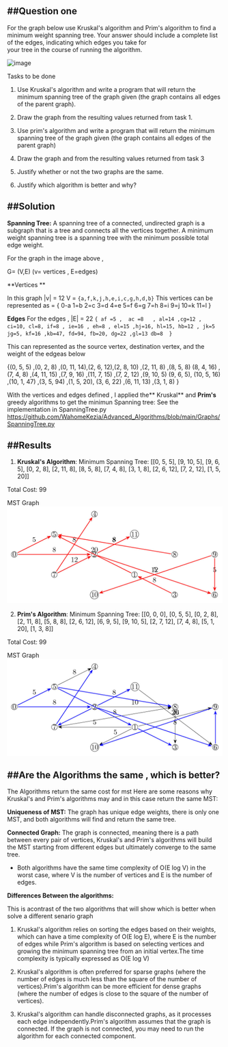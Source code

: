 ##Question one 
---
For the graph below use Kruskal's algorithm and Prim's algorithm to find a minimum weight spanning
tree. Your answer should include a complete list of the edges, indicating which edges you take for \
your tree in the course of running the algorithm.

![image](https://github.com/WahomeKezia/Advanced_Algorithms/assets/90443938/937deea9-a25d-4514-b0cd-5783a610f1a9)


Tasks to be done

1. Use Kruskal's algorithm and write a program that will return the minimum spanning tree of the graph given (the graph contains all edges of the parent graph).
2. Draw the graph from the resulting values returned from task 1.

3. Use prim's algorithm and write a program that will return the minimum spanning tree of the graph given (the graph contains all edges of the parent graph)
4. Draw the graph and from the resulting values returned from task 3

5. Justify whether or not the two graphs are the same.
6. Justify which algorithm is better and why?

##Solution 
---
**Spanning Tree:**
A spanning tree of a connected, undirected graph is a subgraph that is a tree and connects all the vertices together. A minimum weight spanning tree is a spanning tree with the minimum possible total edge weight. 

For the graph in the image above , 

G= (V,E) (v= vertices ,  E=edges)

**Vertices **

In this graph |v| = 12
V = `{a,f,k,j,h,e,i,c,g,h,d,b}` 
This vertices can be represented as = { 0-a 1=b 2=c 3=d 4=e 5=f 6=g 7=h 8=i 9=j 10=k 11=l } 

**Edges**
For the edges , 
|E| = 22
`{ af =5 ,  ac =8   , al=14 ,cg=12 , ci=10, cl=8, if=8 , ie=16 , eh=8 , el=15 ,hj=16, hl=15, hb=12 , jk=5 jg=5, kf=16 ,kb=47, fd=94, fb=20, dg=22 ,gl=13 db=8  } `

This can represented as the source vertex, destination vertex, and the weight of the edgeas below

{(0, 5, 5) ,(0, 2, 8) ,(0, 11, 14),(2, 6, 12),(2, 8, 10) ,(2, 11, 8) ,(8, 5, 8)
(8, 4, 16) ,(7, 4, 8) ,(4, 11, 15) ,(7, 9, 16) ,(11, 7, 15) ,(7, 2, 12) ,(9, 10, 5)
(9, 6, 5), (10, 5, 16) ,(10, 1, 47) ,(3, 5, 94) ,(1, 5, 20), (3, 6, 22) ,(6, 11, 13) ,(3, 1, 8) }

With the vertices and edges defined , I applied the** Kruskal** and **Prim's** greedy algorithms to get the minimun Spanning tree:
See the implementation in SpanningTree.py <https://github.com/WahomeKezia/Advanced_Algorithms/blob/main/Graphs/SpanningTree.py>

##Results 
---

1. **Kruskal's Algorithm**:
Minimum Spanning Tree: [[0, 5, 5], [9, 10, 5], [9, 6, 5], [0, 2, 8], [2, 11, 8], [8, 5, 8], [7, 4, 8], [3, 1, 8], [2, 6, 12], [7, 2, 12], [1, 5, 20]]
  
Total Cost: 99

MST Graph 
![image](https://github.com/WahomeKezia/Advanced_Algorithms/blob/main/Graphs/Kruskal'sMST.jpg)

2. **Prim's Algorithm**:
Minimum Spanning Tree: [[0, 0, 0], [0, 5, 5], [0, 2, 8], [2, 11, 8], [5, 8, 8], [2, 6, 12], [6, 9, 5], [9, 10, 5], [2, 7, 12], [7, 4, 8], [5, 1, 20], [1, 3, 8]]

Total Cost: 99

MST Graph
![image](https://github.com/WahomeKezia/Advanced_Algorithms/blob/main/Graphs/Prim'sMST.jpg)

##Are the Algorithms the same , which is better?
---
The Algorithms return the same cost for mst 
Here are some reasons why Kruskal's and Prim's algorithms may and in this case return the same MST:

**Uniqueness of MST:**
The graph has unique edge weights, there is only one MST, and both algorithms will find and return the same tree.

**Connected Graph:**
The graph is connected, meaning there is a path between every pair of vertices, Kruskal's and Prim's algorithms will build the MST starting from different edges but ultimately converge to the same tree.

- Both algorithms have the same time complexity of O(E log V) in the worst case, where V is the number of vertices and E is the number of edges.
  
**Differences Between the algorithms:**

This is acontrast of the two algorithms that will show which is better when solve a different senario graph
1. Kruskal's algorithm relies on sorting the edges based on their weights, which can have a time complexity of O(E log E), where E is the number of edges while Prim's algorithm is based on selecting vertices and growing the minimum spanning tree from an initial vertex.The time complexity is typically expressed as O(E log V)
2. Kruskal's algorithm is often preferred for sparse graphs (where the number of edges is much less than the square of the number of vertices).Prim's algorithm can be more efficient for dense graphs (where the number of edges is close to the square of the number of vertices).

3. Kruskal's algorithm can handle disconnected graphs, as it processes each edge independently.Prim's algorithm assumes that the graph is connected. If the graph is not connected, you may need to run the algorithm for each connected component.

  


